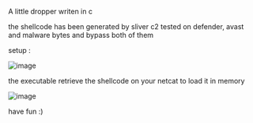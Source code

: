 A little dropper writen in c

the shellcode has been generated by sliver c2 tested on defender, avast and malware bytes and bypass both of them 

setup : 

![image](https://github.com/user-attachments/assets/9e06d827-d90b-4b1c-aeba-fdf3ee5fd319)

the executable retrieve the shellcode on your netcat to load it in memory 

![image](https://github.com/user-attachments/assets/40d31854-b9c6-487a-8e82-45c20a62c1e1)

have fun :)
